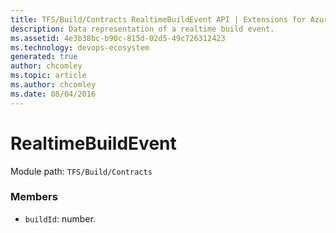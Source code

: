 ```yaml
---
title: TFS/Build/Contracts RealtimeBuildEvent API | Extensions for Azure DevOps Services
description: Data representation of a realtime build event.
ms.assetid: 4e3b38bc-b90c-815d-02d5-49c726312423
ms.technology: devops-ecosystem
generated: true
author: chcomley
ms.topic: article
ms.author: chcomley
ms.date: 08/04/2016
---
```


# RealtimeBuildEvent

Module path: `TFS/Build/Contracts`

### Members

- `buildId`: number.
